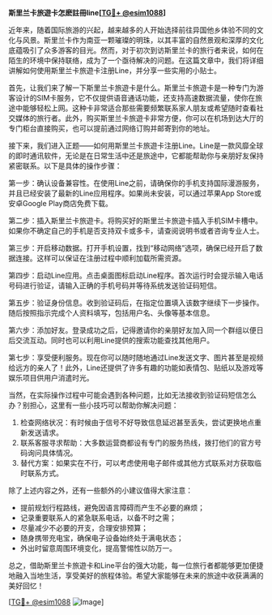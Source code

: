 **斯里兰卡旅遊卡怎麽註冊line[[TG💪+ @esim1088](https://t.me/s/esim1088)]**

近年来，随着国际旅游的兴起，越来越多的人开始选择前往异国他乡体验不同的文化与风景。斯里兰卡作为南亚一颗璀璨的明珠，以其丰富的自然景观和深厚的文化底蕴吸引了众多游客的目光。然而，对于初次到访斯里兰卡的旅行者来说，如何在陌生的环境中保持联络，成为了一个亟待解决的问题。在这篇文章中，我们将详细讲解如何使用斯里兰卡旅遊卡注册Line，并分享一些实用的小贴士。

首先，让我们来了解一下斯里兰卡旅遊卡是什么。斯里兰卡旅遊卡是一种专门为游客设计的SIM卡服务，它不仅提供语音通话功能，还支持高速数据流量，使你在旅途中能够轻松上网。这种卡非常适合那些需要频繁联系家人朋友或希望随时查看社交媒体的旅行者。此外，购买斯里兰卡旅遊卡非常方便，你可以在机场到达大厅的专门柜台直接购买，也可以提前通过网络订购并邮寄到你的地址。

接下来，我们进入正题——如何用斯里兰卡旅遊卡注册Line。Line是一款风靡全球的即时通讯软件，无论是在日常生活中还是旅途中，它都能帮助你与亲朋好友保持紧密联系。以下是具体的操作步骤：

第一步：确认设备兼容性。在使用Line之前，请确保你的手机支持国际漫游服务，并且已经安装了最新的Line应用程序。如果尚未安装，可以通过苹果App Store或安卓Google Play商店免费下载。

第二步：插入斯里兰卡旅遊卡。将购买好的斯里兰卡旅遊卡插入手机SIM卡槽中。如果你不确定自己的手机是否支持双卡或多卡，请查阅说明书或者咨询专业人士。

第三步：开启移动数据。打开手机设置，找到“移动网络”选项，确保已经开启了数据连接。这样可以保证在注册过程中顺利加载所需资源。

第四步：启动Line应用。点击桌面图标启动Line程序。首次运行时会提示输入电话号码进行验证，请输入正确的手机号码并等待系统发送验证码短信。

第五步：验证身份信息。收到验证码后，在指定位置填入该数字继续下一步操作。随后按照指示完成个人资料填写，包括用户名、头像等基本信息。

第六步：添加好友。登录成功之后，记得邀请你的亲朋好友加入同一个群组以便日后交流互动。同时也可以利用Line提供的搜索功能查找其他用户。

第七步：享受便利服务。现在你可以随时随地通过Line发送文字、图片甚至是视频给远方的亲人了！此外，Line还提供了许多有趣的功能如表情包、贴纸以及游戏等娱乐项目供用户消遣时光。

当然，在实际操作过程中可能会遇到各种问题，比如无法接收到验证码短信怎么办？别担心，这里有一些小技巧可以帮助你解决问题：

1. 检查网络状况：有时候由于信号不好导致信息延迟甚至丢失，尝试更换地点重新发送请求。
2. 联系客服寻求帮助：大多数运营商都设有专门的服务热线，拨打他们的官方号码询问具体情况。
3. 替代方案：如果实在不行，可以考虑使用电子邮件或其他方式联系对方获取临时联系方式。

除了上述内容之外，还有一些额外的小建议值得大家注意：

- 提前规划行程路线，避免因语言障碍而产生不必要的麻烦；
- 记录重要联系人的紧急联系电话，以备不时之需；
- 尽量减少不必要的开支，合理安排预算；
- 随身携带充电宝，确保电子设备始终处于满电状态；
- 外出时留意周围环境变化，提高警惕性以防万一。

总之，借助斯里兰卡旅遊卡和Line平台的强大功能，每一位旅行者都能够更加便捷地融入当地生活，享受美好的旅程体验。希望大家能够在未来的旅途中收获满满的美好回忆！

[[TG💪+ @esim1088](https://t.me/s/esim1088) ![Image](https://i.postimg.cc/4NQfJmqS/Snipaste-2025-05-13-00-14-12.png)]